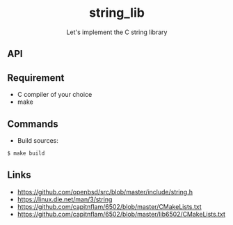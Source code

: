 <h1 align="center">string_lib</h1>
<p align="center">Let's implement the C string library</h1>

## API

## Requirement

* C compiler of your choice
* make

## Commands

- Build sources:
```bash
$ make build
```

## Links

* https://github.com/openbsd/src/blob/master/include/string.h
* https://linux.die.net/man/3/string
* https://github.com/capitnflam/6502/blob/master/CMakeLists.txt
* https://github.com/capitnflam/6502/blob/master/lib6502/CMakeLists.txt
